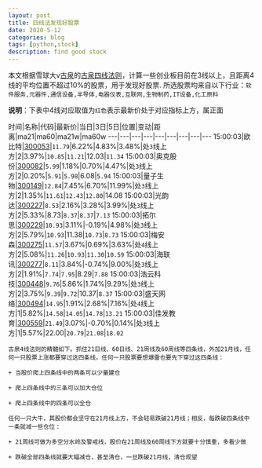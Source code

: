 ```yaml
---
layout: post
title: 四线法发现好股票
date: 2020-5-12
categories: blog
tags: [python,stock]
description: find good stock
---
```



本文根据雪球大v[古泉](https://xueqiu.com/u/7148646888)的[古泉四线法则](https://xueqiu.com/7148646888/130498192)，计算一些创业板目前在3线以上，且距离4线的平均位置不超过10%的股票，用于发现好股票.
所选股票均来自以下行业：`软件服务,元器件,通信设备,半导体,电器仪表,互联网,生物制药,IT设备,化工原料`

**说明**：下表中4线对应取值为`红色`表示最新价处于对应指标上方，属正面


时间|名称|代码|最新价|当日|3日|5日|位置|变动|距离|ma21|ma60|ma21w|ma60w
---|---|---|---|---|---|---|---|---
15:00:03|欧比特|[300053](https://xueqiu.com/S/SZ300053)|`11.79`|6.22%|4.83%|3.48%|处`3`线上方|2|3.97%|`10.85`|`11.21`|12.03|`11.34`
15:00:03|奥克股份|[300082](https://xueqiu.com/S/SZ300082)|`5.99`|1.18%|0.70%|4.47%|处`3`线上方|2|0.20%|`5.91`|`5.98`|6.08|`5.94`
15:00:03|量子生物|[300149](https://xueqiu.com/S/SZ300149)|`12.84`|7.45%|6.70%|11.99%|处`3`线上方|2|1.35%|`11.61`|`12.43`|`12.80`|14.08
15:00:03|光韵达|[300227](https://xueqiu.com/S/SZ300227)|`8.53`|2.16%|3.28%|3.99%|处`3`线上方|2|5.33%|8.73|`8.37`|`8.37`|`7.13`
15:00:03|拓尔思|[300229](https://xueqiu.com/S/SZ300229)|`10.93`|3.11%|-0.19%|4.98%|处`3`线上方|2|5.79%|`10.93`|11.38|`10.73`|`8.73`
15:00:03|梅安森|[300275](https://xueqiu.com/S/SZ300275)|`11.57`|3.67%|0.69%|3.63%|处`4`线上方|2|5.08%|`11.26`|`10.93`|`11.30`|`10.59`
15:00:03|海联讯|[300277](https://xueqiu.com/S/SZ300277)|`8.11`|3.84%|-0.74%|9.00%|处`3`线上方|2|1.91%|`7.74`|`7.95`|8.29|`7.88`
15:00:03|浩云科技|[300448](https://xueqiu.com/S/SZ300448)|`9.76`|5.86%|1.74%|9.29%|处`3`线上方|2|3.75%|`9.39`|`9.72`|10.37|`8.37`
15:00:03|盛天网络|[300494](https://xueqiu.com/S/SZ300494)|`14.95`|1.91%|2.68%|7.16%|处`4`线上方|1|5.82%|`14.58`|`14.05`|`14.78`|`13.21`
15:00:03|佳发教育|[300559](https://xueqiu.com/S/SZ300559)|`21.49`|3.07%|-0.70%|0.14%|处`3`线上方|1|5.57%|22.00|`20.79`|`21.08`|`18.02`

```
古泉4线法则的精髓如下。抓住21日线、60日线、21周线及60周线等四条线，外加21月线，任何一只股票上涨都要穿过这四条线，任何一只股票要想爆雷也要先下穿过这四条线：

+ 当股价爬上四条线中的两条可以少量建仓

+ 爬上四条线中的三条可以加大仓位

+ 爬上四条线中的四条可以全仓

任何一只大牛，其股价都会坚守在21月线上方，不会轻易跌破21月线；相反，每跌破四条线中一条就减一些仓位：

+ 21周线可做为多空分水岭及警戒线，股价在21周线及60周线下方就要十分慎重，多看少做

+ 跌破全部四条线就要大幅减仓，甚至清仓，一旦跌破21月线，清仓观望
```